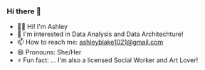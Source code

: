 ### Hi there 👋

- 👋🏽 Hi! I'm Ashley
- 👀 I'm interested in Data Analysis and Data Architechture!
- 📫 How to reach me: ashleyblake1021@gmail.com
- 😄 Pronouns: She/Her
- ⚡ Fun fact: ... I'm also a licensed Social Worker and Art Lover!
